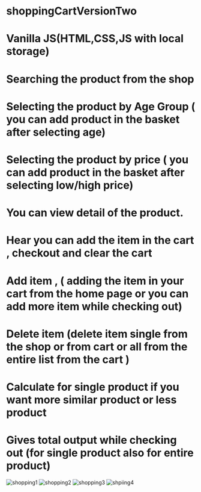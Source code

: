 # shoppingCartVersionTwo
# Vanilla JS(HTML,CSS,JS with local storage)
# Searching the product from the shop
# Selecting the product by Age Group ( you can add product in the basket after selecting age)
# Selecting the product by price ( you can add product in the basket after selecting low/high price)
# You can view detail of the product.
# Hear you can add the item in the cart , checkout and clear the cart
# Add item , ( adding the item in your cart from the home page or you can add more item while checking out)
# Delete item (delete item single from the shop or from cart  or all from the entire list from the cart )
# Calculate for single product if you want more similar product or less product
# Gives total output while checking out (for single product also for entire product)
![shopping1](https://user-images.githubusercontent.com/29287817/224303625-3d97fd04-9eac-4d04-b977-290f04d82f93.JPG)
![shopping2](https://user-images.githubusercontent.com/29287817/224303632-c54b5490-3974-40fa-91d5-3818095fad07.JPG)
![shopping3](https://user-images.githubusercontent.com/29287817/224303649-1b430338-a535-4bad-baa7-58e8548fa2e4.JPG)
![shpiing4](https://user-images.githubusercontent.com/29287817/224303660-75140fa3-c6e0-4956-bcb0-bec4dc858582.JPG)
